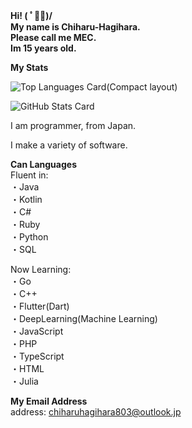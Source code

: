 __Hi! ( ﾟ◡ﾟ)/  
My name is Chiharu-Hagihara.  
Please call me MEC.  
Im 15 years old.__
  
__My Stats__  

![Top Languages Card(Compact layout)](https://github-readme-stats.vercel.app/api/top-langs/?username=Chiharu-Hagihara&layout=compact)

![GitHub Stats Card](https://github-readme-stats.vercel.app/api?username=Chiharu-Hagihara&show_icons=true&count_private=true)

I am programmer, from Japan.

I make a variety of software.


__Can Languages__  
Fluent in:  
・Java  
・Kotlin  
・C#  
・Ruby  
・Python  
・SQL  

Now Learning:  
・Go  
・C++  
・Flutter(Dart)  
・DeepLearning(Machine Learning)  
・JavaScript  
・PHP  
・TypeScript  
・HTML  
・Julia  

__My Email Address__  
address: chiharuhagihara803@outlook.jp
